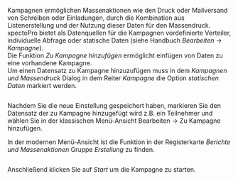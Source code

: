 <!DOCTYPE html>
<html>
<head>
<meta charset="utf-8">
<meta name="viewport" content="width=device-width, initial-scale=1.0">
<title>300_Zu_Kampagne_hinzufuegen.md</title>
<link rel="stylesheet" href="https://stackedit.io/res-min/themes/base.css" />
<script type="text/javascript" src="https://cdn.mathjax.org/mathjax/latest/MathJax.js?config=TeX-AMS_HTML"></script>
</head>
<body><div class="container"><p>Kampagnen ermöglichen Massenaktionen wie den Druck oder Mailversand von Schreiben oder Einladungen, durch die Kombination aus Listenerstellung und der Nutzung dieser Daten für den Massendruck.  <br>
xpectoPro bietet als Datenquellen für die Kampagnen vordefinierte Verteiler, individuelle Abfrage oder statische Daten (siehe Handbuch <em>Bearbeiten → Kampagne</em>). <br>
Die Funktion <em>Zu Kampagne hinzufügen</em> ermöglicht einfügen von Daten zu eine vorhandene Kampagne.  <br>
Um einen Datensatz zu Kampagne hinzuzufügen muss in dem <em>Kampagnen und Massendruck</em> Dialog in dem Reiter <em>Kampagne</em> die Option <em>statischen Daten</em> markiert werden.</p>

<p><img src="http://xpecto.github.io/docs/img/img_1461658954205.png" alt="" title=""></p>

<p>Nachdem Sie die neue Einstellung gespeichert haben, markieren Sie den Datensatz der zu Kampagne hinzugefügt wird z.B. ein Teilnehmer und wählen Sie in der klassischen Menü-Ansicht Bearbeiten → Zu Kampagne hinzufügen.</p>

<p>In der modernen Menü-Ansicht ist die Funktion in der Registerkarte <em>Berichte und Massenaktionen</em> Gruppe <em>Erstellung</em> zu finden.</p>

<p><img src="http://xpecto.github.io/docs/img/img_1461669901566.png" alt="" title=""></p>

<p>Anschließend klicken Sie auf <em>Start</em> um die Kampagne zu starten.</p></div></body>
</html>